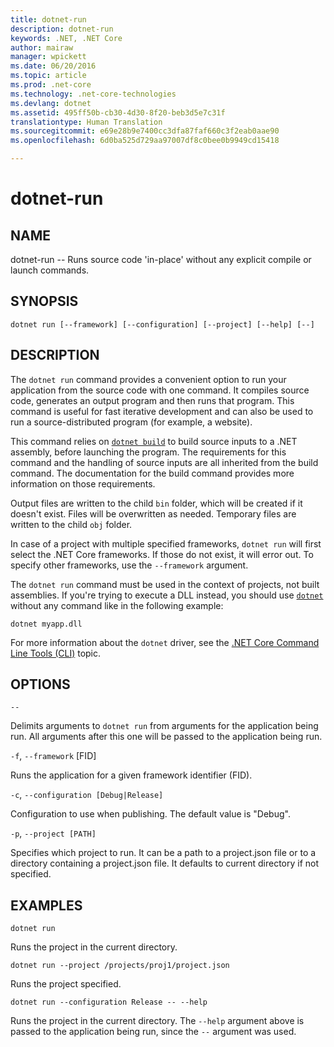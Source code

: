 ```yaml
---
title: dotnet-run
description: dotnet-run
keywords: .NET, .NET Core
author: mairaw
manager: wpickett
ms.date: 06/20/2016
ms.topic: article
ms.prod: .net-core
ms.technology: .net-core-technologies
ms.devlang: dotnet
ms.assetid: 495ff50b-cb30-4d30-8f20-beb3d5e7c31f
translationtype: Human Translation
ms.sourcegitcommit: e69e28b9e7400cc3dfa87faf660c3f2eab0aae90
ms.openlocfilehash: 6d0ba525d729aa97007df8c0bee0b9949cd15418

---
```


dotnet-run
==========

## NAME 

dotnet-run -- Runs source code 'in-place' without any explicit compile or launch commands.

## SYNOPSIS

`dotnet run [--framework] [--configuration]
    [--project] [--help] [--]`

## DESCRIPTION
The `dotnet run` command provides a convenient option to run your application from the source code with one command. It compiles source code, generates an output program and then runs that program. This command is useful for fast iterative development and can also be used to run a source-distributed program (for example, a website).

This command relies on [`dotnet build`](dotnet-build.md) to build source inputs to a .NET assembly, before launching the program. The requirements for this command and the handling of source inputs are all inherited from the build command. The documentation for the build command provides more information on those requirements.

Output files are written to the child `bin` folder, which will be created if it doesn't exist. Files will be overwritten as needed. Temporary files are written to the child `obj` folder.  

In case of a project with multiple specified frameworks, `dotnet run` will first select the .NET Core frameworks. If those do not exist, it will error out. To specify other frameworks, use the `--framework` argument.

The `dotnet run` command must be used in the context of projects, not built assemblies. If you're trying to execute a DLL instead, you should use [`dotnet`](dotnet.md) without any command like in the following example:
 
`dotnet myapp.dll`

For more information about the `dotnet` driver, see the [.NET Core Command Line Tools (CLI)](index.md) topic.


## OPTIONS

`--`

Delimits arguments to `dotnet run` from arguments for the application being run. All arguments after this one will be passed to the application being run. 

`-f`, `--framework` [FID]

Runs the application for a given framework identifier (FID). 

`-c`, `--configuration [Debug|Release]`

Configuration to use when publishing. The default value is "Debug".

`-p`, `--project [PATH]`

Specifies which project to run. It can be a path to a project.json file or to a directory containing a project.json file. It defaults to current directory if not specified. 

## EXAMPLES

`dotnet run`

Runs the project in the current directory. 

`dotnet run --project /projects/proj1/project.json`

Runs the project specified.

`dotnet run --configuration Release -- --help`

Runs the project in the current directory. The `--help` argument above is passed to the application being run, since the `--` argument was used.



<!--HONumber=Aug16_HO2-->


